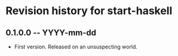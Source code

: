# Revision history for start-haskell

## 0.1.0.0 -- YYYY-mm-dd

* First version. Released on an unsuspecting world.
